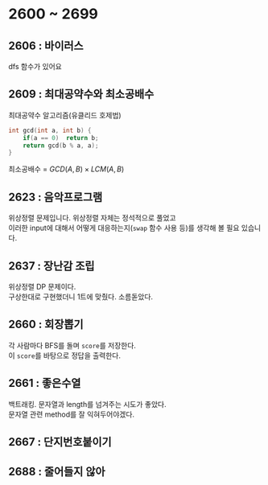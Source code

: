 # 2600 ~ 2699


## 2606 : 바이러스
dfs 함수가 있어요

## 2609 : 최대공약수와 최소공배수
최대공약수 알고리즘(유클리드 호제법)
```cpp
int gcd(int a, int b) {
    if(a == 0)  return b;
    return gcd(b % a, a);
}
```
최소공배수 = $GCD(A, B) \times LCM(A, B)$

## 2623 : 음악프로그램
위상정렬 문제입니다. 위상정렬 자체는 정석적으로 풀었고  
이러한 input에 대해서 어떻게 대응하는지(`swap` 함수 사용 등)를 생각해 볼 필요 있습니다.

## 2637 : 장난감 조립
위상정렬 DP 문제이다.  
구상한대로 구현했더니 1트에 맞췄다. 소름돋았다.

## 2660 : 회장뽑기
각 사람마다 BFS를 돌며 `score`를 저장한다.  
이 `score`를 바탕으로 정답을 출력한다.

## 2661 : 좋은수열
백트래킹. 문자열과 length를 넘겨주는 시도가 좋았다.  
문자열 관련 method를 잘 익혀두어야겠다.

## 2667 : 단지번호붙이기

## 2688 : 줄어들지 않아
